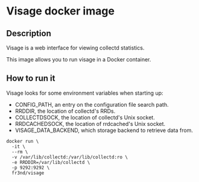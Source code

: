 # Visage docker image

## Description

Visage is a web interface for viewing collectd statistics.

This image allows you to run visage in a Docker container.

## How to run it

Visage looks for some environment variables when starting up:

* CONFIG_PATH, an entry on the configuration file search path.
* RRDDIR, the location of collectd's RRDs.
* COLLECTDSOCK, the location of collectd's Unix socket.
* RRDCACHEDSOCK, the location of rrdcached's Unix socket.
* VISAGE_DATA_BACKEND, which storage backend to retrieve data from.

```
docker run \
  -it \
  --rm \
  -v /var/lib/collectd:/var/lib/collectd:ro \
  -e RRDDIR=/var/lib/collectd \
  -p 9292:9292 \
  fr3nd/visage
```
